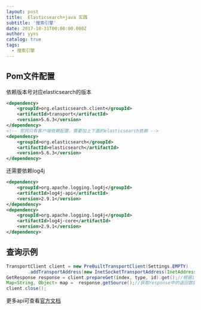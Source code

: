 ```yaml
---
layout: post
title:  Elasticsearch+java 实践
subtitle: '搜索引擎'
date: 2017-10-31T00:00:00.000Z
author: yyxs
catalog: true
tags:
  - 搜索引擎
---
```


## Pom文件配置

依赖版本号对应elasticsearch的版本
```xml
<dependency>
    <groupId>org.elasticsearch.client</groupId>
    <artifactId>transport</artifactId>
    <version>5.6.3</version>
</dependency>
<!-- 官网只有客户端依赖配置，需要加上下面的elasticsearch依赖 -->
<dependency>
    <groupId>org.elasticsearch</groupId>
    <artifactId>elasticsearch</artifactId>
    <version>5.6.3</version>
</dependency>
```
还需要依赖log4j
```xml
<dependency>
    <groupId>org.apache.logging.log4j</groupId>
    <artifactId>log4j-api</artifactId>
    <version>2.9.1</version>
</dependency>
<dependency>
    <groupId>org.apache.logging.log4j</groupId>
    <artifactId>log4j-core</artifactId>
    <version>2.9.1</version>
</dependency>
```

## 查询示例
```java
TransportClient client = new PreBuiltTransportClient(Settings.EMPTY)
        .addTransportAddress(new InetSocketTransportAddress(InetAddress.getByName("ip地址"), 端口号));
GetResponse response = client.prepareGet(index, type, id).get();//根据index，type，id获取相应数据
Map<String, Object> map =  response.getSource();//获取response中的返回数据
client.close();
```
更多api可查看[官方文档](https://www.elastic.co/guide/en/elasticsearch/client/java-api/current/index.html)

